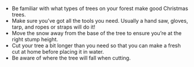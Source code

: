 * Be familiar with what types of trees on your forest make good Christmas trees.
* Make sure you’ve got all the tools you need. Usually a hand saw, gloves, tarp, and ropes or straps will do it!
* Move the snow away from the base of the tree to ensure you’re at the right stump height.
* Cut your tree a bit longer than you need so that you can make a fresh cut at home before placing it in water.
* Be aware of where the tree will fall when cutting.
